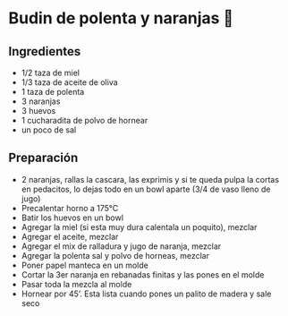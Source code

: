 # Budin de polenta y naranjas 🍊

## Ingredientes
- ⁠1/2 taza de miel
- ⁠1/3 taza de aceite de oliva
- ⁠1 taza de polenta
- 3 naranjas
- ⁠3 huevos
- ⁠1 cucharadita de polvo de hornear
- ⁠un poco de sal

## Preparación
- 2 naranjas, rallas la cascara, las exprimis y si te queda pulpa la cortas en pedacitos, lo dejas todo en un bowl aparte (3/4 de vaso lleno de jugo)
- Precalentar horno a 175°C
- ⁠Batir los huevos en un bowl
- ⁠Agregar la miel (si esta muy dura calentala un poquito), mezclar
- ⁠Agregar el aceite, mezclar
- ⁠Agregar el mix de ralladura y jugo de naranja, mezclar
- ⁠Agregar la polenta sal y polvo de horneas, mezclar
- Poner papel manteca ⁠en un molde 
- ⁠Cortar la 3er naranja en rebanadas finitas y las pones en el molde
- ⁠Pasar toda la mezcla al molde
- ⁠Hornear por 45’. Esta lista cuando pones un palito de madera y sale seco
